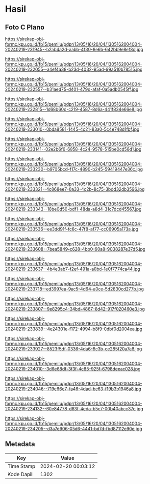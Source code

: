 # Hasil

## Foto C Plano

https://sirekap-obj-formc.kpu.go.id/fb15/pemilu/pdpr/13/05/16/20/04/1305162004004-20240219-231945--b2ab4a2d-aabb-4f30-8e6b-642bb9e8ef8d.jpg

https://sirekap-obj-formc.kpu.go.id/fb15/pemilu/pdpr/13/05/16/20/04/1305162004004-20240219-232055--a4ef4a38-b23d-4032-95ad-99a510b78515.jpg

https://sirekap-obj-formc.kpu.go.id/fb15/pemilu/pdpr/13/05/16/20/04/1305162004004-20240219-232557--b31aed75-d401-479d-afaf-0a5adb0545ff.jpg

https://sirekap-obj-formc.kpu.go.id/fb15/pemilu/pdpr/13/05/16/20/04/1305162004004-20240219-232815--1d68b60d-c219-4587-8d6a-441f834e66e8.jpg

https://sirekap-obj-formc.kpu.go.id/fb15/pemilu/pdpr/13/05/16/20/04/1305162004004-20240219-233010--0bda8581-1445-4c21-83a0-5c4e748d1fbf.jpg

https://sirekap-obj-formc.kpu.go.id/fb15/pemilu/pdpr/13/05/16/20/04/1305162004004-20240219-233141--02e2b6f6-6858-4c24-9578-515be0cd56d1.jpg

https://sirekap-obj-formc.kpu.go.id/fb15/pemilu/pdpr/13/05/16/20/04/1305162004004-20240219-233230--b9705bcd-f17c-4890-b245-59419447e36c.jpg

https://sirekap-obj-formc.kpu.go.id/fb15/pemilu/pdpr/13/05/16/20/04/1305162004004-20240219-233321--4c868ee7-0a33-4c2b-8c75-3bdd32db3596.jpg

https://sirekap-obj-formc.kpu.go.id/fb15/pemilu/pdpr/13/05/16/20/04/1305162004004-20240219-233343--18be0d50-bdf1-48da-a8d4-31c7dcd45567.jpg

https://sirekap-obj-formc.kpu.go.id/fb15/pemilu/pdpr/13/05/16/20/04/1305162004004-20240219-233536--ee3dd91f-fc6c-47f8-af77-cc06905a173a.jpg

https://sirekap-obj-formc.kpu.go.id/fb15/pemilu/pdpr/13/05/16/20/04/1305162004004-20240219-233608--7bea5849-c628-4bb0-90a8-9038287e37d5.jpg

https://sirekap-obj-formc.kpu.go.id/fb15/pemilu/pdpr/13/05/16/20/04/1305162004004-20240219-233637--4b4e3ab7-f2ef-491a-a0bd-1e0f7774ca44.jpg

https://sirekap-obj-formc.kpu.go.id/fb15/pemilu/pdpr/13/05/16/20/04/1305162004004-20240219-233718--ed3997ea-9ac5-4d64-a0ce-5d2830cd277b.jpg

https://sirekap-obj-formc.kpu.go.id/fb15/pemilu/pdpr/13/05/16/20/04/1305162004004-20240219-233807--9e8295c4-34bd-4867-8d42-917f020460e3.jpg

https://sirekap-obj-formc.kpu.go.id/fb15/pemilu/pdpr/13/05/16/20/04/1305162004004-20240219-233839--4e24301e-f172-4994-b8f9-0dbf0d2004ea.jpg

https://sirekap-obj-formc.kpu.go.id/fb15/pemilu/pdpr/13/05/16/20/04/1305162004004-20240219-233927--8523f5df-0336-4da6-8c3b-ce285f20a7a8.jpg

https://sirekap-obj-formc.kpu.go.id/fb15/pemilu/pdpr/13/05/16/20/04/1305162004004-20240219-234010--3d6e68df-3f3f-4c85-925f-6798deeac028.jpg

https://sirekap-obj-formc.kpu.go.id/fb15/pemilu/pdpr/13/05/16/20/04/1305162004004-20240219-234046--719e66e7-fa46-4dad-be63-f19b3b1946a8.jpg

https://sirekap-obj-formc.kpu.go.id/fb15/pemilu/pdpr/13/05/16/20/04/1305162004004-20240219-234132--60e84778-d83f-4eda-b5c7-00b40abcc37c.jpg

https://sirekap-obj-formc.kpu.go.id/fb15/pemilu/pdpr/13/05/16/20/04/1305162004004-20240219-234205--d3a7e906-05d6-4441-bd7d-fbd87112e90e.jpg


## Metadata

| Key        | Value               |
| ---------- | ------------------- |
| Time Stamp | 2024-02-20 00:03:12 |
| Kode Dapil | 1302                |



